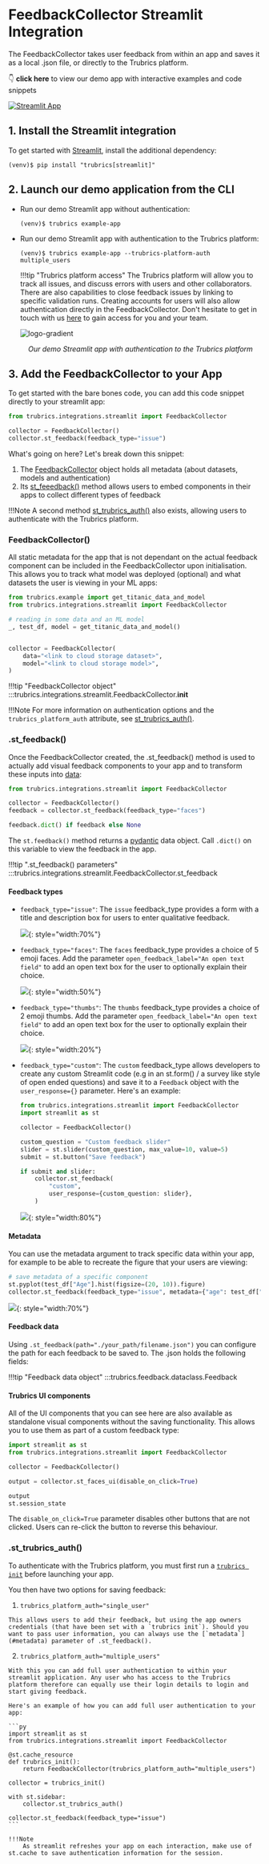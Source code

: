 # FeedbackCollector Streamlit Integration
The FeedbackCollector takes user feedback from within an app and saves it as a local .json file, or directly to the Trubrics platform.

👇 **click here** to view our demo app with interactive examples and code snippets

[![Streamlit App](https://static.streamlit.io/badges/streamlit_badge_black_white.svg)](https://trubrics-titanic-example.streamlit.app)

## 1. Install the Streamlit integration
To get started with [Streamlit](https://streamlit.io/), install the additional dependency:

```console
(venv)$ pip install "trubrics[streamlit]"
```

## 2. Launch our demo application from the CLI
- Run our demo Streamlit app without authentication:
    ```console
    (venv)$ trubrics example-app
    ```
  
- Run our demo Streamlit app with authentication to the Trubrics platform:
    ```console
    (venv)$ trubrics example-app --trubrics-platform-auth multiple_users
    ```

    !!!tip "Trubrics platform access"
        The Trubrics platform will allow you to track all issues, and discuss errors with users and other collaborators. There are also capabilities to close feedback issues by linking to specific validation runs. Creating accounts for users will also allow authentication directly in the FeedbackCollector. Don't hesitate to get in touch with us [here](https://trubrics.com/demo/) to gain access for you and your team.

    ![logo-gradient](./assets/titanic-feedback-example.png)
    <p align="center"><em>Our demo Streamlit app with authentication to the Trubrics platform</em></p>


## 3. Add the FeedbackCollector to your App
To get started with the bare bones code, you can add this code snippet directly to your streamlit app:
```py
from trubrics.integrations.streamlit import FeedbackCollector

collector = FeedbackCollector()
collector.st_feedback(feedback_type="issue")
```

What's going on here? Let's break down this snippet:

1. The [FeedbackCollector](#feedbackcollector) object holds all metadata (about datasets, models and authentication)
2. Its [st_feeedback()](#st_feedback) method allows users to embed components in their apps to collect different
   types of feedback

!!!Note
    A second method [st_trubrics_auth()](#st_trubrics_auth) also exists, allowing users to authenticate with the Trubrics platform.

### FeedbackCollector()

All static metadata for the app that is not dependant on the actual feedback component can be included in the FeedbackCollector upon initialisation. This allows you to track what model was deployed (optional) and what datasets the user is viewing in your ML apps:

```py
from trubrics.example import get_titanic_data_and_model
from trubrics.integrations.streamlit import FeedbackCollector

# reading in some data and an ML model
_, test_df, model = get_titanic_data_and_model()


collector = FeedbackCollector(
    data="<link to cloud storage dataset>",
    model="<link to cloud storage model>",
)
```

!!!tip "FeedbackCollector object"
    :::trubrics.integrations.streamlit.FeedbackCollector.__init__

!!!Note
    For more information on authentication options and the `trubrics_platform_auth` attribute, see [st_trubrics_auth()](#st_trubrics_auth).

### .st_feedback()
Once the FeedbackCollector created, the .st_feedback() method is used to actually add visual feedback components to your app and to transform these inputs into [data](#feedback-data):

```py
from trubrics.integrations.streamlit import FeedbackCollector

collector = FeedbackCollector()
feedback = collector.st_feedback(feedback_type="faces")

feedback.dict() if feedback else None
```

The `st.feedback()` method returns a [pydantic](https://docs.pydantic.dev/) data object. Call `.dict()` on this variable to view the feedback in the app.

!!!tip ".st_feedback() parameters"
    :::trubrics.integrations.streamlit.FeedbackCollector.st_feedback

#### Feedback types
- `feedback_type="issue"`:
  The `issue` feedback_type provides a form with a title and description box for users to enter qualitative feedback.

  ![](./assets/feedback-issue.png){: style="width:70%"}

- `feedback_type="faces"`:
  The `faces` feedback_type provides a choice of 5 emoji faces. Add the parameter `open_feedback_label="An open text field"` to add an open text box for the user to optionally explain their choice.

  ![](./assets/feedback-faces.png){: style="width:50%"}

- `feedback_type="thumbs"`:
  The `thumbs` feedback_type provides a choice of 2 emoji thumbs. Add the parameter `open_feedback_label="An open text field"` to add an open text box for the user to optionally explain their choice.

  ![](./assets/feedback-thumbs.png){: style="width:20%"}

- `feedback_type="custom"`:
  The `custom` feedback_type allows developers to create any custom Streamlit code (e.g in an st.form() / a survey like style of open ended questions) and save it to a `Feedback` object with the `user_response={}` parameter.
  Here's an example:
  ```py
  from trubrics.integrations.streamlit import FeedbackCollector
  import streamlit as st

  collector = FeedbackCollector()

  custom_question = "Custom feedback slider"
  slider = st.slider(custom_question, max_value=10, value=5)
  submit = st.button("Save feedback")

  if submit and slider:
      collector.st_feedback(
          "custom",
          user_response={custom_question: slider},
      )
  ```
  ![](./assets/feedback-custom.png){: style="width:80%"}

#### Metadata
You can use the metadata argument to track specific data within your app, for example to be able to recreate the figure that your users are viewing:

```py
# save metadata of a specific component
st.pyplot(test_df["Age"].hist(figsize=(20, 10)).figure)
collector.st_feedback(feedback_type="issue", metadata={"age": test_df["Age"].to_list()})
```

![](./assets/feedback-metadata.png){: style="width:70%"}

#### Feedback data
Using `.st_feedback(path="./your_path/filename.json")` you can configure the path for each feedback to be saved to. The .json holds the following fields:

!!!tip "Feedback data object"
    :::trubrics.feedback.dataclass.Feedback

#### Trubrics UI components
All of the UI components that you can see here are also available as standalone visual components without the saving functionality. This allows you to use them as part of a custom feedback type:

```py
import streamlit as st
from trubrics.integrations.streamlit import FeedbackCollector

collector = FeedbackCollector()

output = collector.st_faces_ui(disable_on_click=True)

output
st.session_state
```

The `disable_on_click=True` parameter disables other buttons that are not clicked. Users can re-click the button to reverse this behaviour.

### .st_trubrics_auth()
To authenticate with the Trubrics platform, you must first run a [`trubrics init`](./validations/trubrics_cli.md#2-connect-to-the-trubrics-platform-with-trubrics-init) before launching your app.

You then have two options for saving feedback:

  1. `trubrics_platform_auth="single_user"`
     
    This allows users to add their feedback, but using the app owners credentials (that have been set with a `trubrics init`). Should you want to pass user information, you can always use the [`metadata`](#metadata) parameter of .st_feedback().

  2. `trubrics_platform_auth="multiple_users"`
     
    With this you can add full user authentication to within your streamlit application. Any user who has access to the Trubrics platform therefore can equally use their login details to login and start giving feedback.

    Here's an example of how you can add full user authentication to your app:

    ```py
    import streamlit as st
    from trubrics.integrations.streamlit import FeedbackCollector

    @st.cache_resource
    def trubrics_init():
        return FeedbackCollector(trubrics_platform_auth="multiple_users")

    collector = trubrics_init()

    with st.sidebar:
        collector.st_trubrics_auth()

    collector.st_feedback(feedback_type="issue")
    ```

    !!!Note
        As streamlit refreshes your app on each interaction, make use of st.cache to save authentication information for the session.

